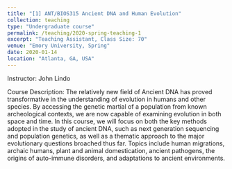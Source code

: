 ```yaml
---
title: "[1] ANT/BIOS315 Ancient DNA and Human Evolution"
collection: teaching
type: "Undergraduate course"
permalink: /teaching/2020-spring-teaching-1
excerpt: "Teaching Assistant, Class Size: 70"
venue: "Emory University, Spring"
date: 2020-01-14
location: "Atlanta, GA, USA"
---
```

Instructor: John Lindo

Course Description: The relatively new field of Ancient DNA has proved transformative in the understanding of evolution in humans and other species. By accessing the genetic martial of a population from known archeological contexts, we are now capable of examining evolution in both space and time. In this course, we will focus on both the key methods adopted in the study of ancient DNA, such as next generation sequencing and population genetics, as well as a thematic approach to the major evolutionary questions broached thus far. Topics include human migrations, archaic humans, plant and animal domestication, ancient pathogens, the origins of auto-immune disorders, and adaptations to ancient environments.